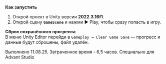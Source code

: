 **Как запустить**  
1. Открой проект в Unity версии **2022.3.16f1**.  
2. Открой сцену **`GameScene`** и нажми ▶ Play, чтобы сразу попасть в игру.

**Сброс сохранённого прогресса**  
В меню Unity Editor перейди в `Gameplay → Clear Game Save` — прогресс и данные будут сброшены, файл удалён.

Выполнено 11.08.25. Затраченное время - 6,5 часов. Специально для Advant Studio
